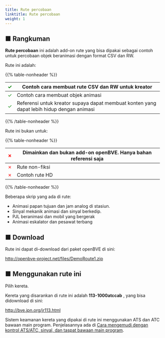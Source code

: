 ```yaml
---
title: Rute percobaan
linktitle: Rute percobaan
weight: 1
---
```


## ■ Rangkuman


**Rute percobaan** ini adalah add-on rute yang bisa dipakai sebagai contoh untuk percobaan objek beranimasi dengan format CSV dan RW.

Rute ini adalah:

{{% table-nonheader %}}

| <font color="Green">✓</font> | Contoh cara membuat rute CSV dan RW untuk kreator |
| ---------------------------- | ------------------------------------------------------------- |
| <font color="Green">✓</font> | Contoh cara membuat objek animasi  |
| <font color="Green">✓</font> | Referensi untuk kreator supaya dapat membuat konten yang dapat lebih hidup dengan animasi  |

{{% /table-nonheader %}}

Rute ini bukan untuk:

{{% table-nonheader %}}

| <font color="Red">✗</font>  | Dimainkan dan bukan add-on openBVE. Hanya bahan referensi saja |
| --------------------------- | ------------------------------------------------------------- |
| <font color="Red">✗</font>  | Rute non-fiksi  |
| <font color="Red">✗</font>  | Contoh rute HD  |

{{% /table-nonheader %}}

Beberapa skrip yang ada di rute:

* Animasi papan tujuan dan jam analog di stasiun.
* Sinyal mekanik animasi dan sinyal berkedip.
* PJL beranimasi dan mobil yang bergerak
* Animasi eskalator dan pesawat terbang

## ■ Download

Rute ini dapat di-download dari paket openBVE di sini:

<http://openbve-project.net/files/DemoRoute1.zip>

## ■ Menggunakan rute ini

Pilih kereta.

Kereta yang disarankan di rute ini adalah **113-1000atccab** , yang bisa didownload di sini:

<http://bve.jpn.org/jr113.html>

Sistem keamanan kereta yang dipakai di rute ini menggunakan ATS dan ATC bawaan main program. Penjelasannya ada di <a href="https://openbve-project.net/play-japanese/">Cara mengemudi dengan kontrol ATS/ATC, sinyal, dan taspat bawaan main program</a>.